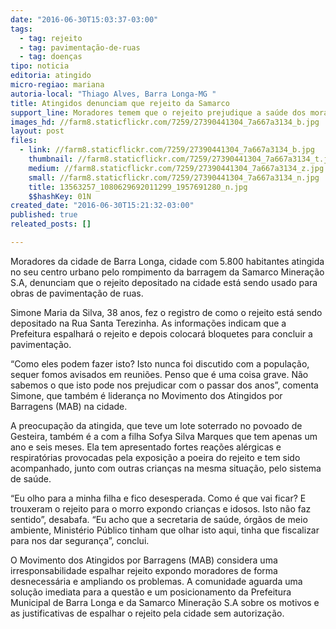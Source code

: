 ```yaml
---
date: "2016-06-30T15:03:37-03:00"
tags:
  - tag: rejeito
  - tag: pavimentação-de-ruas
  - tag: doenças
tipo: noticia
editoria: atingido
micro-regiao: mariana
autoria-local: "Thiago Alves, Barra Longa-MG "
title: Atingidos denunciam que rejeito da Samarco                                                    está sendo usado para pavimentar ruas em Barra Longa
support_line: Moradores temem que o rejeito prejudique a saúde dos moradores. Eles consideram que tal intervenção precisaria de autorização de órgãos ambientais e de saúde pública.
images_hd: //farm8.staticflickr.com/7259/27390441304_7a667a3134_b.jpg
layout: post
files:
  - link: //farm8.staticflickr.com/7259/27390441304_7a667a3134_b.jpg
    thumbnail: //farm8.staticflickr.com/7259/27390441304_7a667a3134_t.jpg
    medium: //farm8.staticflickr.com/7259/27390441304_7a667a3134_z.jpg
    small: //farm8.staticflickr.com/7259/27390441304_7a667a3134_n.jpg
    title: 13563257_1080629692011299_1957691280_n.jpg
    $$hashKey: 01N
created_date: "2016-06-30T15:21:32-03:00"
published: true
releated_posts: []

---
```

<p>Moradores da cidade de Barra Longa, cidade com 5.800 habitantes atingida no seu centro urbano pelo rompimento da barragem da Samarco Minera&ccedil;&atilde;o S.A, denunciam que o rejeito depositado na cidade est&aacute; sendo usado para obras de pavimenta&ccedil;&atilde;o de ruas.</p>

<p>Simone Maria da Silva, 38 anos, fez o registro de como o rejeito est&aacute; sendo depositado na Rua Santa Terezinha. As informa&ccedil;&otilde;es indicam que a Prefeitura espalhar&aacute; o rejeito e depois colocar&aacute; bloquetes para concluir a pavimenta&ccedil;&atilde;o.</p>

<p>&ldquo;Como eles podem fazer isto? Isto nunca foi discutido com a popula&ccedil;&atilde;o, sequer fomos avisados em reuni&otilde;es. Penso que &eacute; uma coisa grave. N&atilde;o sabemos o que isto pode nos prejudicar com o passar dos anos&rdquo;, comenta Simone, que tamb&eacute;m &eacute; lideran&ccedil;a no Movimento dos Atingidos por Barragens (MAB) na cidade.</p>

<p>A preocupa&ccedil;&atilde;o da atingida, que teve um lote soterrado no povoado de Gesteira, tamb&eacute;m &eacute; a com a filha Sofya Silva Marques que tem apenas um ano e seis meses. Ela tem apresentado fortes rea&ccedil;&otilde;es al&eacute;rgicas e respirat&oacute;rias provocadas pela exposi&ccedil;&atilde;o a poeira do rejeito e tem sido acompanhado, junto com outras crian&ccedil;as na mesma situa&ccedil;&atilde;o, pelo sistema de sa&uacute;de.</p>

<p>&ldquo;Eu olho para a minha filha e fico desesperada. Como &eacute; que vai ficar? E trouxeram o rejeito para o morro expondo crian&ccedil;as e idosos. Isto n&atilde;o faz sentido&rdquo;, desabafa. &ldquo;Eu acho que a secretaria de sa&uacute;de, &oacute;rg&atilde;os de meio ambiente, Minist&eacute;rio P&uacute;blico tinham que olhar isto aqui, tinha que fiscalizar para nos dar seguran&ccedil;a&rdquo;, conclui.</p>

<p>O Movimento dos Atingidos por Barragens (MAB) considera uma irresponsabilidade espalhar rejeito expondo moradores de forma desnecess&aacute;ria e ampliando os problemas. A comunidade aguarda uma solu&ccedil;&atilde;o imediata para a quest&atilde;o e um posicionamento da Prefeitura Municipal de Barra Longa e da Samarco Minera&ccedil;&atilde;o S.A sobre os motivos e as justificativas de espalhar o rejeito pela cidade sem autoriza&ccedil;&atilde;o.</p>
